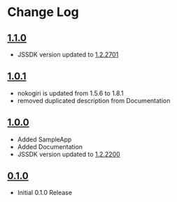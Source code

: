 # Change Log

## [1.1.0](https://github.com/circuit/circuit-ios-sdk/releases/tag/1.0.0)
*  JSSDK version updated to [1.2.2701](https://github.com/circuit/circuit-sdk/releases/tag/1.2.2701)

## [1.0.1](https://github.com/circuit/circuit-ios-sdk/releases/tag/1.0.1)
* nokogiri is updated from 1.5.6 to 1.8.1
* removed duplicated description from Documentation

## [1.0.0](https://github.com/circuit/circuit-ios-sdk/releases/tag/1.0.0)
*  Added SampleApp
*  Added Documentation
*  JSSDK version updated to [1.2.2200](https://github.com/circuit/circuit-sdk/releases/tag/1.2.2200)

## [0.1.0](https://github.com/circuit/circuit-ios-sdk/releases/tag/0.1.0)

* Initial 0.1.0 Release
